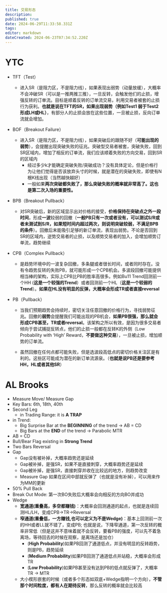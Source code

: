 ```yaml
---
title: 交易形态
description: 
published: true
date: 2024-06-29T11:33:58.331Z
tags: 
editor: markdown
dateCreated: 2024-06-23T07:34:52.220Z
---
```


# YTC
  - TFT（Test）
     - 进入SR（是阻力区，不是阻力线），如果表现出弱势（动量放缓），大概率不会冲破SR（可以是一推两推三推），一旦反转，会触发他们的止损，增强反转的订单流。目标是顺着反转的订单流交易，利用交易者被套的止损行为获利。**也就是说在TFT的SR，如果出现弱势（例如Test1 弱于Test2形成LH或HL）**，有部分人的止损会放在这些位置，一旦被止损，反向订单流就会增加。
     
  - BOF（Breakout Failure）
     - 进入SR（是阻力区，不是阻力线），如果突破后的跟随不好（**可能出现的弱势**），会提醒出现突破失败的征兆。突破型交易者被套，突破失败，回到SR区域内，增加了相反的订单流，我们应该顺着失败的方向交易，回到SR的区域内
       - 经过多少k才能确定突破失败/突破成功？没有具体定论，但是价格行为让他们觉得是否该放弃头寸的时候，就是潜在的突破失败，即使有N根K线出现（当然越快越好）
       - 一般如果**两次突破都失败了，那么突破失败的概率就非常高了。这也是第二次入场的重要性。**
       
  - BPB（Breakout Pullback）
     - 对SR突破后，新的区域显示出对价格的接受，**价格保持在突破点之外一段时间**，形成**一波**较弱的回撤（**一般PB只有一次或者没有，可以测试S/R或者未测试到S/R，如果短时间内超过两次，则说明突破较弱，不满足BPB的条件**）。回撤后末能吸引足够的新订单流，表现出弱势。不论是否回到SR的区域内，逆势交易者的止损，以及顺势交易者的加入，会增加顺势订单流，趋势继续
     
  - CPB（Complex Pullback）
     - 是趋势环境中的一波复杂回撤，多条腿或者很长时间，或者同时存在。没有令趋势反转的失败PB，就可能形成一个CPB机会。多波段回撤可能提供相当棒的架构，实际上CPB比PB的胜率高很多。例如Bu11 Trend回测前一个HH (**这是一个较强的Trend**）或者回测前一个HL（**这是一个较弱的Trend**）。**如果在HL没有明显的反弹，大概率会形成TR或者直接reversal**
     
  - PB（Pullback）
     - 当我们预期趋势会持续时，密切关注任意回撤的价格行为，寻找弱势征兆。回撤的**弱势**会提醒我们可能出现的PB机会，**如果PB很强，那么就会形成CPB甚至，TR或者reversal**。该架构之所以有效，是因为很多交易者倾向于尝试捕捉反转点，他们的止损一般都在反转K的外侧（Low Probability with ‘High’ Reward，**不要做这种交易**），一旦被止损，增加顺势的订单流。
     
     - 虽然回撤在任何点都可能失败，但是选波段高低点的密切价格关注区是有利的。这些区可能成为潜在的新订单流源泉。（**也就是说PB还是要参考HH，HL或者其他SR**）
     
# AL Brooks
 - Measure Move/ Measure Gap
 - Key Bars: 6th, 18th, 40th
 - Second Leg 
 	- in Trading Range: it is **A TRAP**
  - in Trend: 
  	- Big Surprise Bar at the **BEGINNING** of the trend -> AB = CD
  	- Big Bars at the **END** of the trend -> Parabolic MTR
 - AB = CD
 - Bull/Bear Flag existing in **Strong Trend**
 - Two Bars Reversal
 - Gap
 	- Gap没有被补掉，大概率趋势还是延续
 	- Gap被补掉，是强SR，如果不是直接刺穿，大概率趋势还是延续
	- Gap被补掉，是强SR，直接刺穿并收在比较远的地方，则趋势改变
	- Measure Gap 如果在区间中部就反弹了（也就是没有补掉），可以用来作为MM的更新
 - 50% Pull Back
 - Break Out Mode: 第一次BO失败后大概率会向相反的方向BO并成功
 - Wedge
	- **宽通道(重叠高，多空都赚钱)**：大概率会回测通道的起点，也就是连续回测HL/LH，变成CPB->TR->Reversal
	- **窄通道(重叠低，一方赚钱,也可以定义为不是Wedge)**：基本上回测前一次的HH或者LL就不错了，变成PB; 也就是说，下降窄通道，第一次反转的概率非常低（但是这并不意味着就不会反转，要看PB的强度，可以先不着急离场，等待回去的时候在观察，是离场还是加仓）
		- (**High Probability**)如果PB回测了通道低点，并没有明显的反转趋势，则是PB，趋势延续
		- (**Medium Probability**)如果PB回测了通道低点并站稳，大概率会形成TR
		- (**Low Probability**)如果PB甚至没有达到PB的低点就反弹了，大概率TR -> MTR
	- 大小楔形嵌套的时候（或者多个形态如双底+Wedge指明一个方向），**不管那个时间粒度，都有人在期待反转**，那么反转的概率就会比较高
